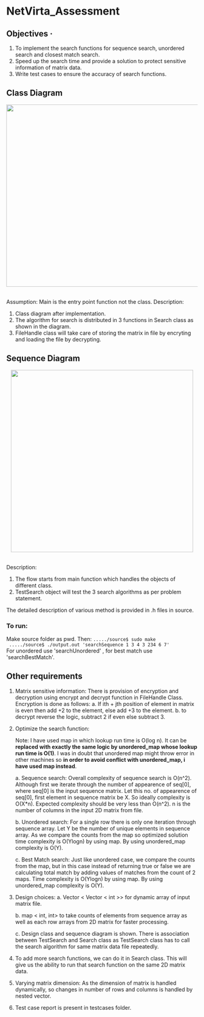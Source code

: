 # NetVirta_Assessment
## Objectives ·         
1. To implement the search functions for sequence search, unordered search and closest match search. 
2. Speed up the search time and provide a solution to protect sensitive information of matrix data.
3. Write test cases to ensure the accuracy of search functions.

## Class Diagram
<div align="center">
	<img src="https://github.com/rahulnusiss/NetVirta_Assessment/blob/master/image/Class_search_updated.png?raw=true" width="640" height="480"/><br><br>
</div>

Assumption: Main is the entry point function not the class.
Description: 
1. Class diagram after implementation.
2. The algorithm for search is distributed in 3 functions in Search class as shown in the diagram.
3. FileHandle class will take care of storing the matrix in file by encryting and loading the file by decrypting.

## Sequence Diagram
<div align="center">
	<img src="https://github.com/rahulnusiss/NetVirta_Assessment/blob/master/image/Sequence_search_updated.png?raw=true" width="480" heaight = "640"/><br><br>
</div>

Description:
1. The flow starts from main function which handles the objects of different class. 
2. TestSearch object will test the 3 search algorithms as per problem statement.

The detailed description of various method is provided in .h files in source.

### To run:
 Make source folder as pwd. Then: 
 `...../source$ sudo make`<br>
 ` ...../source$ ./output.out 'searchSequence 1 3 4 3 234 6 7'`<br>
  For unordered use 'searchUnordered' , for best match use 'searchBestMatch'.

## Other requirements
1. Matrix sensitive information: There is provision of encryption and decryption using encrypt and decrypt function in FileHandle Class. Encryption is done as follows:
	a. If ith + jth position of element in matrix is even then add +2 to the element, else add +3 to the element.
	b. to decrypt reverse the logic, subtract 2 if even else subtract 3.

2. Optimize the search function:

	Note: I have used map in which lookup run time is O(log n). It can be **replaced with exactly the same logic by unordered\_map whose lookup run time is O(1)**. I was in doubt that unordered map might throw error in other machines so **in order to avoid conflict with unordered_map, i have used map instead**.

	a. Sequence search: 
	Overall complexity of sequence search is O(n^2). Although first we iterate through the number of appearence of seq[0], where seq[0] is the input sequence matrix. Let this no. of appearence of seq[0], first element in sequence matrix be X. So ideally complexity is O(X*n). Expected complexity should be very less than O(n^2). n is the number of columns in the input 2D matrix from file.

	b. Unordered search: 
	For a single row there is only one iteration through sequence array. Let Y be the number of unique elements in sequence array. As we compare the counts from the map so optimized solution time complexity is O(Ylogn) by using map. By using unordered_map complexity is O(Y).

	c. Best Match search: 
	Just like unordered case, we compare the counts from the map, but in this case instead of returning true or false we are calculating total match by adding values of matches from the count of 2 maps. Time complexity is O(Ylogn) by using map. By using unordered_map complexity is O(Y).

3. Design choices:
	a. Vector < Vector < int >> for dynamic array of input matrix file.

	b. map < int, int> to take counts of elements from sequence array as well as each row arrays from 2D matrix for faster processing.

	c. Design class and sequence diagram is shown. There is association between TestSearch and Search class as TestSearch class has to call the search algorithm for same matrix data file repeatedly.

4. To add more search functions, we can do it in Search class. This will give us the ability to run that search function on the same 2D matrix data.

5. Varying matrix dimension: As the dimension of matrix is handled dynamically, so changes in number of rows and columns is handled by nested vector.

6. Test case report is present in testcases folder.